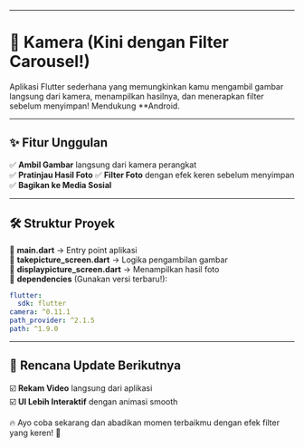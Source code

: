 

---

# 📸 Kamera (Kini dengan Filter Carousel!)  

Aplikasi Flutter sederhana yang memungkinkan kamu mengambil gambar langsung dari kamera, menampilkan hasilnya, dan menerapkan filter sebelum menyimpan! Mendukung **Android.

---

## ✨ Fitur Unggulan  
✅ **Ambil Gambar** langsung dari kamera perangkat  
✅ **Pratinjau Hasil Foto** 
✅ **Filter Foto** dengan efek keren sebelum menyimpan    
✅ **Bagikan ke Media Sosial** 

---

## 🛠 Struktur Proyek  
📌 **main.dart** → Entry point aplikasi  
📌 **takepicture_screen.dart** → Logika pengambilan gambar  
📌 **displaypicture_screen.dart** → Menampilkan hasil foto  
📌 **dependencies** (Gunakan versi terbaru!):  
```yaml
flutter:
  sdk: flutter
camera: ^0.11.1
path_provider: ^2.1.5
path: ^1.9.0
```

---

## 🎯 Rencana Update Berikutnya  
☑️ **Rekam Video** langsung dari aplikasi  
☑️ **UI Lebih Interaktif** dengan animasi smooth  

🔥 Ayo coba sekarang dan abadikan momen terbaikmu dengan efek filter yang keren! 🚀
